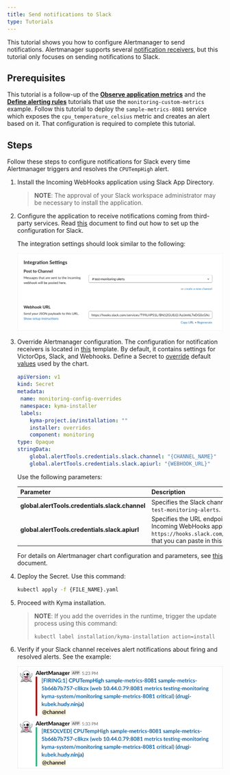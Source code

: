 ```yaml
---
title: Send notifications to Slack
type: Tutorials
---
```

This tutorial shows you how to configure Alertmanager to send notifications. Alertmanager supports several [notification receivers](https://prometheus.io/docs/alerting/configuration/#receiver), but this tutorial only focuses on sending notifications to Slack.

## Prerequisites

This  tutorial is a follow-up of the [**Observe application metrics**](#tutorials-observe-application-metrics) and the [**Define alerting rules**](#tutorials-define-alerting-rules) tutorials that use the `monitoring-custom-metrics` example. Follow this tutorial to deploy the `sample-metrics-8081` service which exposes the `cpu_temperature_celsius` metric and creates an alert based on it. That configuration is required to complete this tutorial.

## Steps

Follow these steps to configure notifications for Slack every time Alertmanager triggers and resolves the `CPUTempHigh` alert.

1. Install the Incoming WebHooks application using Slack App Directory.

   >**NOTE**: The approval of your Slack workspace administrator may be necessary to install the application.

2. Configure the application to receive notifications coming from third-party services. Read [this](https://api.slack.com/incoming-webhooks#create_a_webhook) document to find out how to set up the configuration for Slack.

   The integration settings should look similar to the following:

   ![Integration Settings](./assets/integration-settings.png)

3. Override Alertmanager configuration. The configuration for notification receivers is located in [this](https://github.com/kyma-project/kyma/blob/master/resources/monitoring/charts/alertmanager/templates/alertmanager.config.yaml) template. By default, it contains settings for VictorOps, Slack, and Webhooks. Define a Secret to [override](/root/kyma/#configuration-helm-overrides-for-kyma-installation) default [values](https://github.com/kyma-project/kyma/blob/master/resources/monitoring/charts/alertmanager/values.yaml) used by the chart.

   ```yaml
   apiVersion: v1
   kind: Secret
   metadata:
    name: monitoring-config-overrides
    namespace: kyma-installer
    labels:
       kyma-project.io/installation: ""
       installer: overrides
       component: monitoring
   type: Opaque
   stringData:
       global.alertTools.credentials.slack.channel: "{CHANNEL_NAME}"
       global.alertTools.credentials.slack.apiurl: "{WEBHOOK_URL}"
   ```

   Use the following parameters:

   | Parameter | Description |
   |-----------|--------------------|
   | **global.alertTools.credentials.slack.channel** | Specifies the Slack channel which receives notifications on new alerts, such as `test-monitoring-alerts`.
   | **global.alertTools.credentials.slack.apiurl** | Specifies the URL endpoint which sends alerts triggered by Prometheus rules. The Incoming WebHooks application provides you with the Webhook URL, such as `https://hooks.slack.com/services/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`, that you can paste in this configuration. |

   For details on Alertmanager chart configuration and parameters, see [this](https://kyma-project.io/docs/master/components/monitoring/#details-alertmanager-alertmanager-configuration) document.

4. Deploy the Secret. Use this command:

   ```bash
   kubectl apply -f {FILE_NAME}.yaml
   ```

5. Proceed with Kyma installation.

   >**NOTE**: If you add the overrides in the runtime, trigger the update process using this command:
   >```
   >kubectl label installation/kyma-installation action=install
   >```

6. Verify if your Slack channel receives alert notifications about firing and resolved alerts. See the example:

   ![Alert Notifications](./assets/alert-notifications.png)
